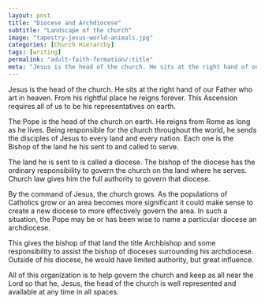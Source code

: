 ```yaml
---
layout: post
title: "Diocese and Archdiocese"
subtitle: "Landscape of the church"
image: "tapestry-jesus-world-animals.jpg"
categories: [Church Hierarchy]
tags: [writing]
permalink: "adult-faith-formation/:title"
meta: "Jesus is the head of the church. He sits at the right hand of our Father who art in heaven. From his rightful place he reigns forever. This Ascension requires all of us to be his representatives on earth."
---
```

Jesus is the head of the church. He sits at the right hand of our Father who art in heaven. From his rightful place he reigns forever. This Ascension requires all of us to be his representatives on earth.
<!--more-->

The Pope is the head of the church on earth. He reigns from Rome as long as he lives. Being responsible for the church throughout the world, he sends the disciples of Jesus to every land and every nation. Each one is the Bishop of the land he his sent to and called to serve.

The land he is sent to is called a diocese. The bishop of the diocese has the ordinary responsibility to govern the church on the land where he serves. Church law gives him the full authority to govern that diocese.

By the command of Jesus, the church grows. As the populations of Catholics grow or an area becomes more significant it could make sense to create a new diocese to more effectively govern the area. In such a situation, the Pope may be or has been wise to name a particular diocese an archdiocese.

This gives the bishop of that land the title Archbishop and some responsibility to assist the bishop of dioceses surrounding his archdiocese. Outside of his diocese, he would have limited authority, but great influence.

All of this organization is to help govern the church and keep as all near the Lord so that he, Jesus, the head of the church is well represented and available at any time in all spaces.